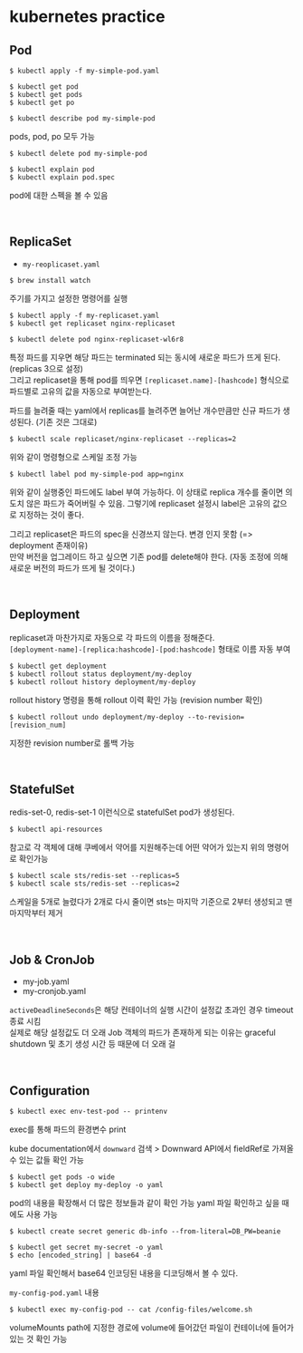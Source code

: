 # kubernetes practice

## Pod 

```shell
$ kubectl apply -f my-simple-pod.yaml
```

```shell
$ kubectl get pod
$ kubectl get pods
$ kubectl get po

$ kubectl describe pod my-simple-pod
```
pods, pod, po 모두 가능


```shell
$ kubectl delete pod my-simple-pod
```

```shell
$ kubectl explain pod
$ kubectl explain pod.spec
```
pod에 대한 스펙을 볼 수 있음

<br>

## ReplicaSet

- `my-reoplicaset.yaml`

```shell
$ brew install watch
```
주기를 가지고 설정한 명령어를 실행

```shell
$ kubectl apply -f my-replicaset.yaml
$ kubectl get replicaset nginx-replicaset
```

```shell
$ kubectl delete pod nginx-replicaset-wl6r8
```
특정 파드를 지우면 해당 파드는 terminated 되는 동시에 새로운 파드가 뜨게 된다. (replicas 3으로 설정)  
그리고 replicaset을 통해 pod를 띄우면 `[replicaset.name]-[hashcode]` 형식으로 파드별로 고유의 값을 자동으로 부여받는다. 


파드를 늘려줄 때는 yaml에서 replicas를 늘려주면 늘어난 개수만큼만 신규 파드가 생성된다. (기존 것은 그대로)

```shell
$ kubectl scale replicaset/nginx-replicaset --replicas=2
```
위와 같이 명령형으로 스케일 조정 가능

```shell
$ kubectl label pod my-simple-pod app=nginx
```
위와 같이 실행중인 파드에도 label 부여 가능하다. 이 상태로 replica 개수를 줄이면 의도치 않은 파드가 죽어버릴 수 있음. 그렇기에 replicaset 설정시 label은 고유의 값으로 지정하는 것이 좋다.

그리고 replicaset은 파드의 spec을 신경쓰지 않는다. 변경 인지 못함 (=> deployment 존재이유)  
만약 버전을 업그레이드 하고 싶으면 기존 pod를 delete해야 한다. (자동 조정에 의해 새로운 버전의 파드가 뜨게 될 것이다.)

<br>

## Deployment

replicaset과 마찬가지로 자동으로 각 파드의 이름을 정해준다.  
`[deployment-name]-[replica:hashcode]-[pod:hashcode]` 형태로 이름 자동 부여

```shell
$ kubectl get deployment
$ kubectl rollout status deployment/my-deploy
$ kubectl rollout history deployment/my-deploy
```
rollout history 명령을 통해 rollout 이력 확인 가능 (revision number 확인)

```shell
$ kubectl rollout undo deployment/my-deploy --to-revision=[revision_num]
```
지정한 revision number로 롤백 가능

<br>

## StatefulSet

redis-set-0, redis-set-1 이런식으로 statefulSet pod가 생성된다.

```shell
$ kubectl api-resources
```
참고로 각 객체에 대해 쿠베에서 약어를 지원해주는데 어떤 약어가 있는지 위의 명령어로 확인가능

```shell
$ kubectl scale sts/redis-set --replicas=5
$ kubectl scale sts/redis-set --replicas=2
```
스케일을 5개로 늘렸다가 2개로 다시 줄이면 sts는 마지막 기준으로 2부터 생성되고 맨마지막부터 제거

<br>

## Job & CronJob

- my-job.yaml
- my-cronjob.yaml

`activeDeadlineSeconds`은 해당 컨테이너의 실행 시간이 설정값 초과인 경우 timeout 종료 시킴  
실제로 해당 설정값도 더 오래 Job 객체의 파드가 존재하게 되는 이유는 graceful shutdown 및 초기 생성 시간 등 때문에 더 오래 걸

<br>

## Configuration

```shell
$ kubectl exec env-test-pod -- printenv
```
exec를 통해 파드의 환경변수 print

kube documentation에서 `downward` 검색 > Downward API에서 fieldRef로 가져올 수 있는 값들 확인 가능

```shell
$ kubectl get pods -o wide
$ kubectl get deploy my-deploy -o yaml
```
pod의 내용을 확장해서 더 많은 정보들과 같이 확인 가능
yaml 파일 확인하고 싶을 때에도 사용 가능
      
```shell
$ kubectl create secret generic db-info --from-literal=DB_PW=beanie
```

```shell
$ kubectl get secret my-secret -o yaml
$ echo [encoded_string] | base64 -d
```
yaml 파일 확인해서 base64 인코딩된 내용을 디코딩해서 볼 수 있다.

`my-config-pod.yaml` 내용

```shell
$ kubectl exec my-config-pod -- cat /config-files/welcome.sh
```
volumeMounts path에 지정한 경로에 volume에 들어갔던 파일이 컨테이너에 들어가 있는 것 확인 가능
